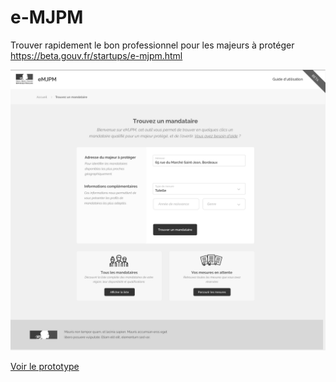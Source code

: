# e-MJPM

Trouver rapidement le bon professionnel pour les majeurs à protéger
https://beta.gouv.fr/startups/e-mjpm.html

![Screenshot](screenshot.png?raw=true "Screenshot")

[Voir le prototype](https://jeremiecook.github.io/beta.gouv.fr-ux/e-mjpm/)
